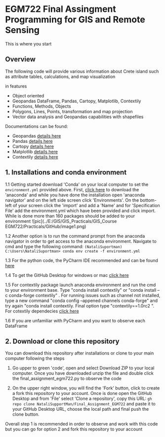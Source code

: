 # EGM722 Final Assingment Programming for GIS and Remote Sensing

This is where you start

## Overview 

The following code will provide various information about Crete island such as attribute tables, calculations, and map visualization 

in features

*   Object oriented
*   Geopandas DataFrame, Pandas, Cartopy, Matplotlib, Contextily
*   Functions, Methods, Objects
*   Polygons, Lines, Points, transformation and map projection 
*   Vector data analysis and Geopandas capabilities with shapefiles 

Documentations can be found:

*   Geopandas  [details here](https://geopandas.org/docs.html)
*   Pandas     [details here](https://pandas.pydata.org/docs/)
*   Cartopy    [details here](https://scitools.org.uk/cartopy/docs/latest/)
*   Matplotlib [details here](https://matplotlib.org/stable/contents.html#)
*   Contextily [details here](https://contextily.readthedocs.io/en/latest/intro_guide.html)

## 1. Installations and conda environment

1.1 Getting started download 'Conda' on your local computer to set the `environment.yml` provided above. First, [click here](https://docs.anaconda.com/anaconda/install/) to download the 'anaconda' and while you have done the installation open 'anaconda navigator' and on the left side screen click 'Environments'.  On the bottom-left of your screen click the 'import' and add a 'Name' and for 'Specification File' add the environment.yml which have been provided and click import. While is done more than 160 packages should be added to your environment 
![pic](../E:/GIS/GIS_Practicals/GIS_Course EGM722/Practicals/GitHub/image1.png)

1.2 Another option is to run the command prompt from the anaconda navigator in order to get access to the anaconda environment. Navigate to cmd and type the following command:
 `(NataliSuportman) C:\Users\NataliSuportman> conda env create -f environment.yml`

1.3 For the python code, the PyCharm IDE recommended and can be found [here](https://www.jetbrains.com/pycharm/)

1.4 To get the GitHub Desktop for windows or mac [click here](https://desktop.github.com/)

1.5 For contextily package launch anaconda environment and run the cmd to your environment base. Type "conda install contextily" or "conda install –c conda-forge contextily" . For running issues such as channel not installed, type a new command "conda config –appened channels conda-forge" and try again "conda install contextily. Final option type "contextily==1.0rc2 ". For cotextily dependecies [click here](https://contextily.readthedocs.io/en/latest/) 

1.6 If you are unfamiliar with PyCharm and you want to observe each DataFrame 

## 2. Download or clone this repository

You can download this repository after installations or clone to your main computer following the steps

1.  Go upper to green 'code', open and select Download ZIP to your local computer. Once you have downloaded unzip the file and double click the final_assignment_egm722.py to observe the code 

2.  On the upper right window, you will find the 'Fork' button, click to create a fork this repository to your account. Once is done open the GitHub Desktop and from 'File' select 'Clone a repository', copy this URL: `gh repo clone NataliSupportMan/Final_Assignment_EGM722` and paste it to your GitHub Desktop URL, choose the local path and final push the clone button.                           

Overall step 1 is recommended in order to observe and work with this code but you can go for option 2 and fork this repository to your account